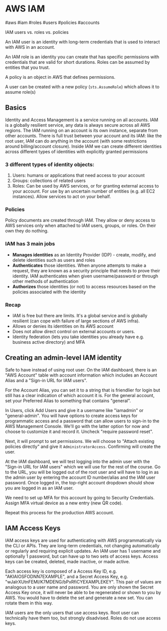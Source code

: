 # AWS IAM
#aws #iam #roles #users #policies #accounts 

IAM users vs. roles vs. policies

An IAM user is an identity with long-term credentials that is used to interact with AWS in an account.

An IAM role is an identity you can create that has specific permissions with credentials that are valid for short durations. Roles can be assumed by entities that you trust.

A policy is an object in AWS that defines permissions.

A user can be created with a new policy (`sts.AssumeRole`) which allows it to assume role(s)

## Basics

Identity and Access Management is a service running on all accounts.
IAM is a globally resilient service, any data is always secure across all AWS regions. 
The IAM running on an account is its own instance, separate from other accounts. 
There is full trust between your account and its IAM: like the root user, IAM can do anything in the account (with some restrictions around billing/account closure).
Inside IAM we can create different identities across different types of identities with explicitly granted permissions

### 3 different types of identity objects:
1. Users: humans or applications that need access to your account
2. Groups: collections of related users
3. Roles: Can be used by AWS services, or for granting external access to your account. For use by an uncertain number of entities (e.g. all EC2 instances). Allow services to act on your behalf.

### Policies
Policy documents are created through IAM. They allow or deny access to AWS services only when attached to IAM users, groups, or roles. On their own they do nothing.

### IAM has 3 main jobs
* **Manages identities** as an Identity Provider (IDP) - create, modify, and delete identities such as users and roles
* **Authenticates** those identities. When anyone attempts to make a request, they are known as a security principle that needs to prove their identity. IAM authenticates when given username/password or through other methods of authentication
* **Authorizes** those identities (or not) to access resources based on the policies associated with the identity

### Recap
* IAM is free but there are limits. It's a global service and is globally resilient (can cope with failure of large sections of AWS infra).
* Allows or denies its identities on its AWS account
* Does not allow direct control on external accounts or users.
* Identity federation (lets you take identities you already have e.g. business active directory) and MFA

## Creating an admin-level IAM identity
Safe to have instead of using root user.
On the IAM dashboard, there is an "AWS Account" table with account information which includes an Account Alias and a "Sign-in URL for IAM users".

For the Account Alias, you can set it to a string that is friendlier for login but still has a clear indication of which account it is. For the general account, set your Preferred Alias to something that contains "general".

In Users, click Add Users and give it a username like "iamadmin" or "general-admin". You will have options to create access keys for programmatic access and a password that can allow users to sign-in to the AWS Management Console. We'll go with the latter option for now and choose to customize it and record it. Uncheck "require password reset".

Next, it will prompt to set permissions. We will choose to "Attach existing policies directly" and give it `AdministratorAccess`. Confirming will create the user.

At the IAM dashboard, we will test logging into the admin user with the "Sign-in URL for IAM users" which we will use for the rest of the course. Go to the URL, you will be logged out of the root user and will have to log in as the admin user by entering the account ID number/alias and the IAM user password. Once logged in, the top-right account dropdown should show you are logged in as an IAM user.

We need to set up MFA for this account by going to Security Credentials. Assign MFA virtual device as a new entry (new QR code).

Repeat this process for the production AWS account.

## IAM Access Keys

IAM access keys are used for authenticating with AWS programmatically via the CLI or APIs.  They are long-term credentials, not changing automatically or regularly and requiring explicit updates. An IAM user has 1 username and optionally 1 password, but can have up to two sets of access keys. Access keys can be created, deleted, made inactive, or made active.

Each access key is composed of a Access Key ID, e.g. "AKIAIOSFODNN7EXAMPLE", and a Secret Access Key, e.g. "wJalrXUtnFEMI/K7MDENG/bPxRfiCYEXAMPLEKEY". This pair of values are analogous to a user name and password. You are only shown the Secret Access Key once, it will never be able to be regenerated or shown to you by AWS. You would have to delete the set and generate a new set. You can rotate them in this way.

IAM users are the only users that use access keys. Root user can technically have them too, but strongly disadvised. Roles do not use access keys.
